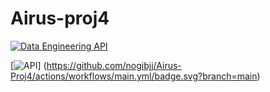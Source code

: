 # Airus-proj4

[![Data Engineering API](https://github.com/nogibjj/Airus-Proj4/actions/workflows/aws.yml/badge.svg?branch=main)](https://github.com/nogibjj/Airus-Proj4/actions/workflows/aws.yml)

[![API](https://github.com/nogibjj/Airus-Proj4/actions/workflows/main.yml/badge.svg?branch=main)]
(https://github.com/nogibjj/Airus-Proj4/actions/workflows/main.yml/badge.svg?branch=main)
